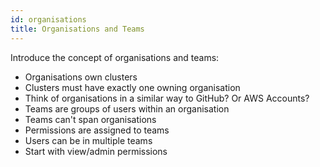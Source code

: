 ```yaml
---
id: organisations
title: Organisations and Teams
---
```


Introduce the concept of organisations and teams:

  * Organisations own clusters
  * Clusters must have exactly one owning organisation
  * Think of organisations in a similar way to GitHub? Or AWS Accounts?
  * Teams are groups of users within an organisation
  * Teams can't span organisations
  * Permissions are assigned to teams
  * Users can be in multiple teams
  * Start with view/admin permissions
